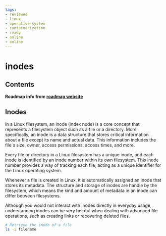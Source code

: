 ```yaml
---
tags:
- reviewed
- linux
- operative-system
- containerization
- ready
- online
- online
---
```


# inodes

## Contents

__Roadmap info from [roadmap website](https://roadmap.sh/linux/disks-filesystems/inodes)__

## Inodes

In a Linux filesystem, an inode (index node) is a core concept that represents a filesystem object such as a file or a directory. More specifically, an inode is a data structure that stores critical information about a file except its name and actual data. This information includes the file`s size, owner, access permissions, access times, and more.

Every file or directory in a Linux filesystem has a unique inode, and each inode is identified by an inode number within its own filesystem. This inode number provides a way of tracking each file, acting as a unique identifier for the Linux operating system.

Whenever a file is created in Linux, it is automatically assigned an inode that stores its metadata. The structure and storage of inodes are handle by the filesystem, which means the kind and amount of metadata in an inode can differ between filesystems.

Although you would not interact with inodes directly in everyday usage, understanding inodes can be very helpful when dealing with advanced file operations, such as creating links or recovering deleted files.

```bash
# Retrieve the inode of a file
ls -i filename

```
